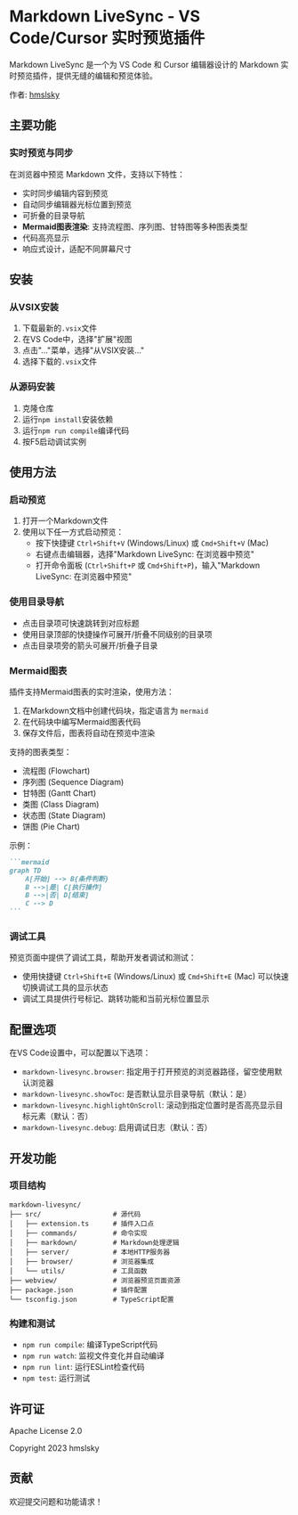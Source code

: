 # Markdown LiveSync - VS Code/Cursor 实时预览插件

Markdown LiveSync 是一个为 VS Code 和 Cursor 编辑器设计的 Markdown 实时预览插件，提供无缝的编辑和预览体验。

作者: [hmslsky](https://github.com/hmslsky)

## 主要功能

### 实时预览与同步

在浏览器中预览 Markdown 文件，支持以下特性：
- 实时同步编辑内容到预览
- 自动同步编辑器光标位置到预览
- 可折叠的目录导航
- **Mermaid图表渲染**: 支持流程图、序列图、甘特图等多种图表类型
- 代码高亮显示
- 响应式设计，适配不同屏幕尺寸

## 安装

### 从VSIX安装
1. 下载最新的`.vsix`文件
2. 在VS Code中，选择"扩展"视图
3. 点击"..."菜单，选择"从VSIX安装..."
4. 选择下载的`.vsix`文件

### 从源码安装
1. 克隆仓库
2. 运行`npm install`安装依赖
3. 运行`npm run compile`编译代码
4. 按F5启动调试实例

## 使用方法

### 启动预览

1. 打开一个Markdown文件
2. 使用以下任一方式启动预览：
   - 按下快捷键 `Ctrl+Shift+V` (Windows/Linux) 或 `Cmd+Shift+V` (Mac)
   - 右键点击编辑器，选择"Markdown LiveSync: 在浏览器中预览"
   - 打开命令面板 (`Ctrl+Shift+P` 或 `Cmd+Shift+P`)，输入"Markdown LiveSync: 在浏览器中预览"

### 使用目录导航

- 点击目录项可快速跳转到对应标题
- 使用目录顶部的快捷操作可展开/折叠不同级别的目录项
- 点击目录项旁的箭头可展开/折叠子目录

### Mermaid图表

插件支持Mermaid图表的实时渲染，使用方法：

1. 在Markdown文档中创建代码块，指定语言为 `mermaid`
2. 在代码块中编写Mermaid图表代码
3. 保存文件后，图表将自动在预览中渲染

支持的图表类型：
- 流程图 (Flowchart)
- 序列图 (Sequence Diagram)
- 甘特图 (Gantt Chart)
- 类图 (Class Diagram)
- 状态图 (State Diagram)
- 饼图 (Pie Chart)

示例：
````markdown
```mermaid
graph TD
    A[开始] --> B{条件判断}
    B -->|是| C[执行操作]
    B -->|否| D[结束]
    C --> D
```
````

### 调试工具

预览页面中提供了调试工具，帮助开发者调试和测试：

- 使用快捷键 `Ctrl+Shift+E` (Windows/Linux) 或 `Cmd+Shift+E` (Mac) 可以快速切换调试工具的显示状态
- 调试工具提供行号标记、跳转功能和当前光标位置显示

## 配置选项

在VS Code设置中，可以配置以下选项：

- `markdown-livesync.browser`: 指定用于打开预览的浏览器路径，留空使用默认浏览器
- `markdown-livesync.showToc`: 是否默认显示目录导航（默认：是）
- `markdown-livesync.highlightOnScroll`: 滚动到指定位置时是否高亮显示目标元素（默认：否）
- `markdown-livesync.debug`: 启用调试日志（默认：否）

## 开发功能

### 项目结构

```
markdown-livesync/
├── src/                  # 源代码
│   ├── extension.ts      # 插件入口点
│   ├── commands/         # 命令实现
│   ├── markdown/         # Markdown处理逻辑
│   ├── server/           # 本地HTTP服务器
│   ├── browser/          # 浏览器集成
│   └── utils/            # 工具函数
├── webview/              # 浏览器预览页面资源
├── package.json          # 插件配置
└── tsconfig.json         # TypeScript配置
```
### 构建和测试

- `npm run compile`: 编译TypeScript代码
- `npm run watch`: 监视文件变化并自动编译
- `npm run lint`: 运行ESLint检查代码
- `npm test`: 运行测试

## 许可证

Apache License 2.0

Copyright 2023 hmslsky

## 贡献

欢迎提交问题和功能请求！
